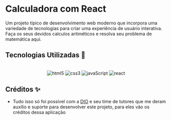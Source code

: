 # Calculadora com React
Um projeto típico de desenvolvimento web moderno que incorpora uma variedade de tecnologias para criar uma experiência de usuário interativa.
Faça os seus devidos calculos aritméticos e resolva seu problema de matemática aqui.

## Tecnologias Utilizadas 📌
<div align="center"><br>
    <img align="center" alt="html5" src="https://img.shields.io/badge/HTML5-000?style=for-the-badge&logo=html5">  
    <img align="center" alt="css3" src="https://img.shields.io/badge/CSS3-000?style=for-the-badge&logo=css3&logoColor=264CE4">
    <img align="center" alt="javaScript" src="https://img.shields.io/badge/JavaScript-000?style=for-the-badge&logo=javascript">
    <img align="center" alt="react" src="https://img.shields.io/badge/React-000?style=for-the-badge&logo=react">
</div>

## Créditos ✨
- Tudo isso só foi possível com a [DIO](https://github.com/digitalinnovationone) e seu time de tutores que me deram auxílio e suporte para desenvolver este projeto, para eles vão os créditos dessa aplicação
